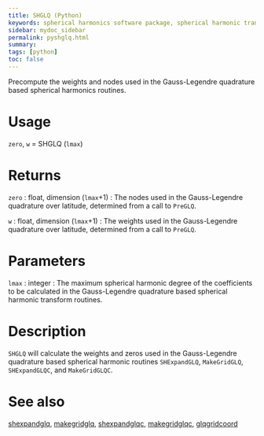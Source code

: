 ```yaml
---
title: SHGLQ (Python)
keywords: spherical harmonics software package, spherical harmonic transform, legendre functions, multitaper spectral analysis, fortran, Python, gravity, magnetic field
sidebar: mydoc_sidebar
permalink: pyshglq.html
summary:
tags: [python]
toc: false
---
```


Precompute the weights and nodes used in the Gauss-Legendre quadrature based spherical harmonics routines.

# Usage

`zero`, `w` = SHGLQ (`lmax`)

# Returns

`zero` : float, dimension (`lmax`+1)
:   The nodes used in the Gauss-Legendre quadrature over latitude, determined from a call to `PreGLQ`.

`w` : float, dimension (`lmax`+1)
:   The weights used in the Gauss-Legendre quadrature over latitude, determined from a call to `PreGLQ`.

# Parameters

`lmax` : integer
:   The maximum spherical harmonic degree of the coefficients to be calculated in the Gauss-Legendre quadrature based spherical harmonic transform routines.

# Description

`SHGLQ` will calculate the weights and zeros used in the Gauss-Legendre quadrature based spherical harmonic routines `SHExpandGLQ`, `MakeGridGLQ`, `SHExpandGLQC`, and `MakeGridGLQC`.

# See also

[shexpandglq](pyshexpandglq.html), [makegridglq](pymakegridglq.html), [shexpandglqc](pyshexpandglqc.html), [makegridglqc](pymakegridglqc.html), [glqgridcoord](pyglqgridcoord.html)
